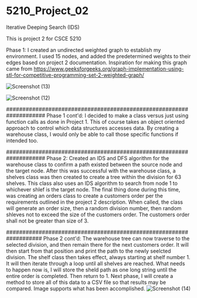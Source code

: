 # 5210_Project_02
Iterative Deeping Search (IDS)

This is project 2 for CSCE 5210

Phase 1: 
I created an undirected weighted graph to establish my environment. I used 15 nodes, and 
added the predetermined weights to their edges based on project 2 documentation. Inspiration for
making this graph came from https://www.geeksforgeeks.org/graph-implementation-using-stl-for-competitive-programming-set-2-weighted-graph/

![Screenshot (13)](https://user-images.githubusercontent.com/56514179/135544796-06c6b126-7fba-4270-a7d7-ec216463e6d5.png)

![Screenshot (12)](https://user-images.githubusercontent.com/56514179/135544822-b89870de-88bd-442f-bfe0-3e3e88a34f0b.png)

####################################################################
Phase 1 cont'd: 
I decided to make a class versus just using function calls as done in Project 1. This of course
takes an object oriented approach to control which data structures accesses data. By creating a 
warehouse class, I would only be able to call those specific functions if intended too.

####################################################################
Phase 2:
Created an IDS and DFS algorithm for the warehouse class to confirm a path existed between the 
source node and the target node. After this was successful with the warehouse class, a shelves 
class was then created to create a tree within the division for 63 shelves. This class also uses
an IDS algorithm to search from node 1 to whichever shlef is the target node. The final thing done
during this time, was creating an orders class to create a customers order per the requirements
outlined in the project 2 description. When called, the class will generate an order size, then 
a random division number, then random shleves not to exceed the size of the customers order. The
customers order shall not be greater than size of 3.

###################################################################
Phase 2 cont'd:
The warehouse tree can now traverse to the selected division, and then remain there for the next customers order.
It will then start from that position and print the path to the newly seelcted division. The shelf class then takes effect,
always starting at shelf number 1. It will then iterate through a loop until all shelves are reached. What needs to happen
now is, I will store the sheld path as one long string until the entire order is completed. Then return to 1.
Next phase, I will create a method to store all of this data to a CSV file so that results may be compared. Image supports
what has been accomplished.
![Screenshot (14)](https://user-images.githubusercontent.com/56514179/136617378-c46b9505-7a1d-4458-ab71-a7f3b5cca83c.png)


